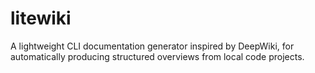 # litewiki
A lightweight CLI documentation generator inspired by DeepWiki, for automatically producing structured overviews from local code projects. 
